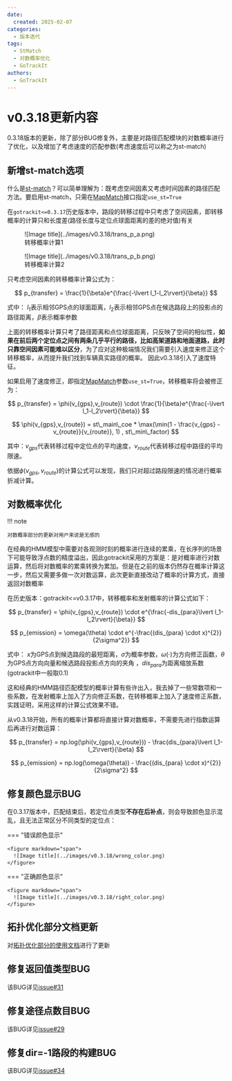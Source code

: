 ```yaml
---
date:
  created: 2025-02-07
categories:
  - 版本迭代
tags:
  - StMatch
  - 对数概率优化
  - GoTrackIt
authors:
  - GoTrackIt
---
```


[MapMatch]: https://gotrackit.readthedocs.io/en/latest/Func%26API/MapMatch/
[st-match]: https://gotrackit.readthedocs.io/en/latest/UserGuide/路径匹配/#st-match

# v0.3.18更新内容

0.3.18版本的更新，除了部分BUG修复外，主要是对路径匹配模块的对数概率进行了优化，以及增加了考虑速度的匹配参数(考虑速度后可以称之为st-match)
<!-- more -->

## 新增st-match选项

什么是[st-match]？可以简单理解为：既考虑空间因素又考虑时间因素的路径匹配方法。要启用st-match，只需在[MapMatch]接口指定`use_st=True`

在`gotrackit<=0.3.17`历史版本中，路段的转移过程中只考虑了空间因素，即转移概率的计算只和长度差(路径长度与定位点球面距离的差的绝对值)有关

<figure markdown="span">
  ![Image title](../images/v0.3.18/trans_p_a.png)
  <figcaption>转移概率计算1</figcaption>
</figure>

<figure markdown="span">
  ![Image title](../images/v0.3.18/trans_p_b.png)
  <figcaption>转移概率计算2</figcaption>
</figure>

只考虑空间因素的转移概率计算公式为：

$$
p_{transfer} = \frac{1}{\beta}e^{\frac{-\lvert l_1-l_2\rvert}{\beta}}
$$

式中： $l_1$表示相邻GPS点的球面距离，$l_2$表示相邻GPS点在候选路段上的投影点的路径距离，$\beta$表示概率参数

上面的转移概率计算只考了路径距离和点位球面距离，只反映了空间的相似性，**如果在前后两个定位点之间有两条几乎平行的路径，比如高架道路和地面道路，此时只靠空间因素可能难以区分**，为了应对这种极端情况我们需要引入速度来修正这个转移概率，从而提升我们找到车辆真实路径的概率。 因此v0.3.18引入了速度特征。

如果启用了速度修正，即指定[MapMatch]参数`use_st=True`，转移概率将会被修正为：


$$
p_{transfer} =  \phi(v_{gps},v_{route}) \cdot \frac{1}{\beta}e^{\frac{-\lvert l_1-l_2\rvert}{\beta}}
$$

$$
\phi(v_{gps},v_{route}) = st\_main\_coe * \max(\min(1 - \frac{v_{gps} - v_{route}}{v_{route}}, 1) , st\_min\_factor)
$$

其中：$v_{gps}$代表转移过程中定位点的平均速度，$v_{route}$代表转移过程中路径的平均限速。

依据$\phi(v_{gps},v_{route})$的计算公式可以发现，我们只对超过路段限速的情况进行概率折减计算。


## 对数概率优化

!!! note 

    对数概率部分的更新对用户来说是无感的

在经典的HMM模型中需要对各观测时刻的概率进行连续的累乘，在长序列的场景下可能导致浮点数的精度溢出，因此gotrackit采用的方案是：是对概率进行对数运算，然后将对数概率的累乘转换为累加。但是在之前的版本仍然存在概率计算这一步，然后又需要多做一次对数运算，此次更新直接改动了概率的计算方式，直接返回对数概率

在历史版本：gotrackit<=v0.3.17中，转移概率和发射概率的计算公式如下：

$$
p_{transfer} = \phi(v_{gps},v_{route}) \cdot e^{\frac{-dis_{para}\lvert l_1-l_2\rvert}{\beta}}
$$

$$
p_{emission} = \omega(\theta) \cdot e^{-\frac{(dis_{para} \cdot x)^{2}}{2\sigma^2}}
$$

式中： $x$为GPS点到候选路段的最短距离，$\sigma$为概率参数，$\omega(\cdot)$为方向修正函数，$\theta$为GPS点方向向量和候选路段投影点方向的夹角
，$dis_{para}$为距离缩放系数(gotrackit中一般取0.1)

这和经典的HMM路径匹配模型的概率计算有些许出入，我去掉了一些常数项和一些系数，在发射概率上加入了方向修正系数，在转移概率上加入了速度修正系数，实践证明，采用这样的计算公式效果不错。

从v0.3.18开始，所有的概率计算都将直接计算对数概率，不需要先进行指数运算后再进行对数运算：

$$
p_{transfer} = np.log(\phi(v_{gps},v_{route})) - \frac{dis_{para}\lvert l_1-l_2\rvert}{\beta}
$$

$$
p_{emission} = np.log(\omega(\theta)) - \frac{(dis_{para} \cdot x)^{2}}{2\sigma^2}
$$

## 修复颜色显示BUG

在0.3.17版本中，匹配结束后，若定位点类型**不存在后补点**，则会导致颜色显示混乱，且无法正常区分不同类型的定位点：

=== "错误颜色显示"
    
    <figure markdown="span">
      ![Image title](../images/v0.3.18/wrong_color.png)
    </figure>

=== "正确颜色显示"
    
    <figure markdown="span">
      ![Image title](../images/v0.3.18/right_color.png)
    </figure>

## 拓扑优化部分文档更新

对[拓扑优化部分的使用文档](https://gotrackit.readthedocs.io/en/latest/UserGuide/路网优化/#_6)进行了更新


## 修复返回值类型BUG

该BUG详见[issue#31](https://github.com/zdsjjtTLG/TrackIt/issues/31)

## 修复途径点数目BUG

该BUG详见[issue#29](https://github.com/zdsjjtTLG/TrackIt/issues/29)

## 修复dir=-1路段的构建BUG

该BUG详见[issue#34](https://github.com/zdsjjtTLG/TrackIt/issues/34)